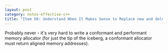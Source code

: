 ```yaml
---
layout: post
category: notes-effective-c++
title: "Item 50: Understand When It Makes Sense to Replace new and delete"
---
```


Probably never - it's very hard to write a conformant and performant memory allocator
(for just the tip of the iceberg, a conformant allocator must return aligned memory addresses).
